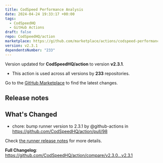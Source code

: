```yaml
---
title: CodSpeed Performance Analysis
date: 2024-04-24 19:33:17 +00:00
tags:
  - CodSpeedHQ
  - GitHub Actions
draft: false
repo: CodSpeedHQ/action
marketplace: https://github.com/marketplace/actions/codspeed-performance-analysis
version: v2.3.1
dependentsNumber: "233"
---
```



Version updated for **CodSpeedHQ/action** to version **v2.3.1**.
- This action is used across all versions by **233** repositories.

Go to the [GitHub Marketplace](https://github.com/marketplace/actions/codspeed-performance-analysis) to find the latest changes.

## Release notes

## What's Changed
* chore: bump runner version to 2.3.1 by @github-actions in https://github.com/CodSpeedHQ/action/pull/98

Check [the runner release notes](https://github.com/CodSpeedHQ/runner/releases/tag/v2.3.1) for more details.

**Full Changelog**: https://github.com/CodSpeedHQ/action/compare/v2.3.0...v2.3.1
